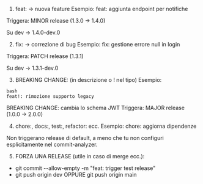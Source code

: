  1. feat: → nuova feature
Esempio: feat: aggiunta endpoint per notifiche

Triggera: MINOR release (1.3.0 → 1.4.0)

Su dev → 1.4.0-dev.0

2. fix: → correzione di bug
Esempio: fix: gestione errore null in login

Triggera: PATCH release (1.3.1)

Su dev → 1.3.1-dev.0

3. BREAKING CHANGE: (in descrizione o ! nel tipo)
Esempio:
```
bash
feat!: rimozione supporto legacy
```

BREAKING CHANGE: cambia lo schema JWT
Triggera: MAJOR release (1.0.0 → 2.0.0)

4. chore:, docs:, test:, refactor: ecc.
Esempio: chore: aggiorna dipendenze

Non triggerano release di default, a meno che tu non configuri esplicitamente nel commit-analyzer.

5. FORZA UNA RELEASE (utile in caso di merge ecc.): 
- git commit --allow-empty -m "feat: trigger test release"
- git push origin dev OPPURE git push origin main
